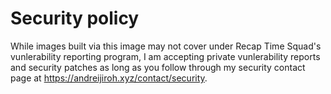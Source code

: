# Security policy

While images built via this image may not cover under Recap Time Squad's
vunlerability reporting program, I am accepting private vunlerability reports
and security patches as long as you follow through my security contact page
at <https://andreijiroh.xyz/contact/security>.
